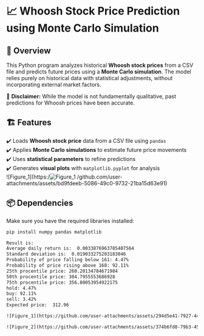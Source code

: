# 📈 Whoosh Stock Price Prediction using Monte Carlo Simulation  

## 📌 Overview  
This Python program analyzes historical **Whoosh stock prices** from a CSV file and predicts future prices using a **Monte Carlo simulation**. The model relies purely on historical data with statistical adjustments, without incorporating external market factors.  

🚨 **Disclaimer:** While the model is not fundamentally qualitative, past predictions for Whoosh prices have been accurate.  

## 🏗️ Features  
✔️ Loads **Whoosh stock price** data from a CSV file using `pandas`  
✔️ Applies **Monte Carlo simulations** to estimate future price movements  
✔️ Uses **statistical parameters** to refine predictions  
✔️ Generates **visual plots** with `matplotlib.pyplot` for analysis  
![Figure_1](https:/![Figure_1](https://github.com/user-attachments/assets/3a18c193-6c93-4ef3-b218-df818d354819)
/github.com/user-attachments/assets/bd9fdeeb-5086-49c0-9732-21ba15d63e91)

## 📦 Dependencies  
Make sure you have the required libraries installed:  
```bash
pip install numpy pandas matplotlib

Result is:
Average daily return is:  0.0033876963785407564
Standard deviation is:  0.019033275203183046
Probability of price falling below 161: 4.47%
Probability of price rising above 168: 92.11%
25th procentile price: 260.20134784671984
50th procentile price: 304.7955553686928
75th procentile price: 356.80053954922175
hold: 4.47%
buy: 92.11%
sell: 3.42%
Expected price:  312.96

![Figure_1](https://github.com/user-attachments/assets/294d5e41-7927-447b-92ec-f48add401864)

![Figure_2](https://github.com/user-attachments/assets/374b6fd8-79b3-4595-9aa9-8de4e29f9787)



